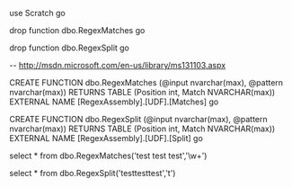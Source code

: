 use Scratch
go

drop function dbo.RegexMatches
go

drop function dbo.RegexSplit
go

-- http://msdn.microsoft.com/en-us/library/ms131103.aspx

CREATE FUNCTION dbo.RegexMatches (@input nvarchar(max), @pattern nvarchar(max))
RETURNS TABLE (Position int, Match NVARCHAR(max))  
EXTERNAL NAME [RegexAssembly].[UDF].[Matches] 
go

CREATE FUNCTION dbo.RegexSplit (@input nvarchar(max), @pattern nvarchar(max))
RETURNS TABLE (Position int, Match NVARCHAR(max))
EXTERNAL NAME [RegexAssembly].[UDF].[Split] 
go



select *
from dbo.RegexMatches('test test test','\w+')

select *
from dbo.RegexSplit('testtesttest','t')
